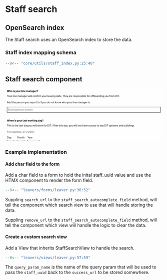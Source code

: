 # Staff search

## OpenSearch index

The Staff search uses an OpenSearch index to store the data.

### Staff index mapping schema
``` py title="core/utils/staff_index.py"
--8<-- "core/utils/staff_index.py:25:48"
```

## Staff search component

![Staff search component](../../images/staff-search-component.gif)

### Example implementation

#### Add char field to the form
Add a char field to a form to hold the inital staff_uuid value and use the HTMX component to render the form field.

``` py title="leavers/forms/leaver.py"
--8<-- "leavers/forms/leaver.py:30:52"
```

Suppling `search_url` to the `staff_search_autocomplete_field` method, will tell the component which search view to use that will handle storing the data.

Suppling `remove_url` to the `staff_search_autocomplete_field` method, will tell the component which view will handle the logic to clear the data.


#### Create a custom search view
Add a View that inherits StaffSearchView to handle the search.

``` py title="leavers/views/leaver.py"
--8<-- "leavers/views/leaver.py:57:59"
```

The `query_param_name` is the name of the query param that will be used to pass the `staff_uuid` back to the `success_url` to be stored somewhere.
